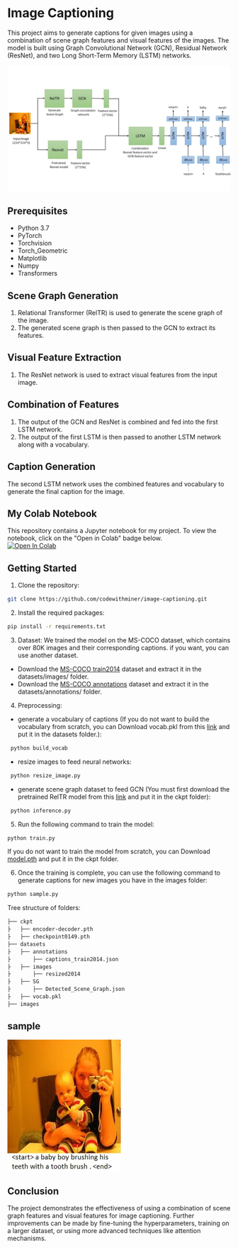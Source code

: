 # Image Captioning
This project aims to generate captions for given images using a combination of scene graph features and visual features of the images. The model is built using Graph Convolutional Network (GCN), Residual Network (ResNet), and two Long Short-Term Memory (LSTM) networks.

![architecture](https://github.com/codewithminer/ImageCaptioning/blob/master/architecture.jpg)

## Prerequisites
- Python 3.7
- PyTorch
- Torchvision
- Torch_Geometric
- Matplotlib
- Numpy
- Transformers  

## Scene Graph Generation
1. Relational Transformer (RelTR) is used to generate the scene graph of the image.
2. The generated scene graph is then passed to the GCN to extract its features.  

## Visual Feature Extraction
1. The ResNet network is used to extract visual features from the input image.  

## Combination of Features
1. The output of the GCN and ResNet is combined and fed into the first LSTM network.
2. The output of the first LSTM is then passed to another LSTM network along with a vocabulary.  

## Caption Generation
The second LSTM network uses the combined features and vocabulary to generate the final caption for the image.  


## My Colab Notebook
This repository contains a Jupyter notebook for my project. To view the notebook, click on the "Open in Colab" badge below.  
[![Open In Colab](https://colab.research.google.com/assets/colab-badge.svg)](https://colab.research.google.com/drive/1dE75DLUYsQJALgmpd-aDAD-RSTuFdx90?usp=sharing)  



## Getting Started
1. Clone the repository:
```bash
git clone https://github.com/codewithminer/image-captioning.git
```
2. Install the required packages:
```bash
pip install -r requirements.txt
```

3. Dataset:
We trained the model on the MS-COCO dataset, which contains over 80K images and their corresponding captions. if you want, you can use another dataset.
- Download the [MS-COCO train2014](http://images.cocodataset.org/zips/train2014.zip) dataset and extract it in the datasets/images/ folder.
- Download the [MS-COCO annotations](http://images.cocodataset.org/annotations/annotations_trainval2014.zip) dataset and extract it in the datasets/annotations/ folder.  

4. Preprocessing:
- generate a vocabulary of captions (If you do not want to build the vocabulary from scratch, you can Download vocab.pkl from this [link](https://github.com/yrcong/RelTR) and put it in the datasets folder.):
```bash
 python build_vocab
```
-  resize images to feed neural networks:
```bash
 python resize_image.py
```
- generate scene graph dataset to feed GCN (You must first download the pretrained RelTR model from this [link](https://github.com/yrcong/RelTR) and put it in the ckpt folder):
```bash
 python inference.py
```


5. Run the following command to train the model:
```bash
python train.py
```
If you do not want to train the model from scratch, you can Download [model.pth](https://drive.google.com/file/d/1TLhe4QcaxvznmVyzA8msiug2Bq9-eAqd/view?usp=share_link) and put it in the ckpt folder.  


6. Once the training is complete, you can use the following command to generate captions for new images you have in the images folder:
```bash
python sample.py
```


Tree structure of folders:
```bash
├── ckpt
├   ├── encoder-decoder.pth
├   ├── checkpoint0149.pth
├── datasets
├   ├── annotations
├       ├── captions_train2014.json
├   ├── images
├       ├── resized2014
├   ├── SG
├       ├── Detected_Scene_Graph.json
├   ├── vocab.pkl
├── images

```

## sample
![sample](https://github.com/codewithminer/ImageCaptioning/blob/master/sample.jpg)


## Conclusion
The project demonstrates the effectiveness of using a combination of scene graph features and visual features for image captioning. Further improvements can be made by fine-tuning the hyperparameters, training on a larger dataset, or using more advanced techniques like attention mechanisms.
